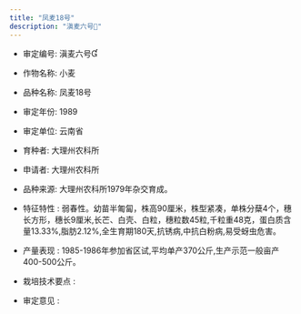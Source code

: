 ```yaml
---
title: "凤麦18号"
description: "滇麦六号"
---
```

* 审定编号:  滇麦六号

*  作物名称:  小麦

*  品种名称:  凤麦18号

*  审定年份:  1989

*  审定单位:  云南省

* 育种者:  大理州农科所

*  申请者:  大理州农科所

*  品种来源:  大理州农科所1979年杂交育成。

*  特征特性 : 
弱春性。幼苗半匍匐，株高90厘米，株型紧凑，单株分蘖4个，穗长方形，穗长9厘米,长芒、白壳、白粒，穗粒数45粒,千粒重48克，蛋白质含量13.33%,脂肪2.12%,全生育期180天,抗锈病,中抗白粉病,易受蚜虫危害。
 
*  产量表现 : 
1985-1986年参加省区试,平均单产370公斤,生产示范一般亩产400-500公斤。

*  栽培技术要点 : 


*  审定意见 : 

